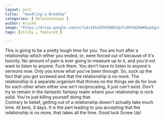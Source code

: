 ```yaml
---
layout: post
title:  "Handling a BreakUp"
categories: [ Relationships ]
author: Arvind
image: "https://drive.google.com/uc?id=1btmZdV9INDh2p7cURYUd2HmRQvpVgcQ_"
tags: [sticky , featured ]

--- 
```


This is going to be a pretty tough time for you. You are hurt after a relationship which either you ended,
or, were forced out of because of it's toxicity. No amount of pain is ever going to measure up to it,
and you'd not want to listen to anyone. Fuck them. You don't have to listen to anyone's sermons now.
Only you know what you've been through. So, suck up the fact that you got screwed and that the relationship
is no more. The relationship is a separate organism that thrives on the things we do for love for each other
when either one isn't reciprocating, it just can't exist. Don't try to remain in the fantastic fantasy realm
where your relationship is rock solid. You're just killing yourself doing that.
<br>
Contrary to belief, getting out of a relationship doesn't actually take much time. At best, 3 days.
It is the part leading to you accepting that the relationship is no more, that takes all the time.
Good luck Screw Up!